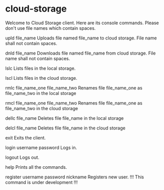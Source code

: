 # cloud-storage

Welcome to Cloud Storage client. Here are its console commands. Please don't use file names which contain spaces.

upld file_name
Uploads file named file_name to cloud storage. File name shall not contain spaces.

dnld file_name
Downloads file named file_name from cloud storage. File name shall not contain spaces.

lslc
Lists files in the local storage.

lscl
Lists files in the cloud storage.

rmlc file_name_one file_name_two
Renames file file_name_one as file_name_two in the local storage

rmcl file_name_one file_name_two
Renames file file_name_one as file_name_two in the cloud storage

dellc file_name
Deletes file file_name in the local storage

delcl file_name
Deletes file file_name in the cloud storage

exit
Exits the client.

login username password
Logs in.

logout
Logs out.

help
Prints all the commands.

register username password nickname
Registers new user. !!! This command is under development !!!